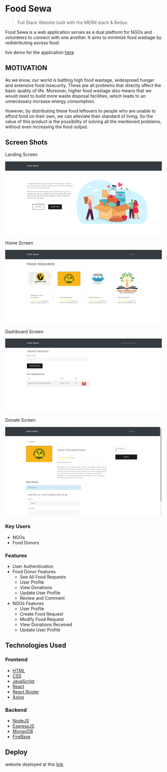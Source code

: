 # Food Sewa

> Full Stack Website built with the MERN stack & Redux.

Food Sewa is a web application serves as a dual platform for NGOs and volunteers to connect with one another. It aims to minimize food wastage by redistributing excess food.

live demo for the application <a href="https://food-sewa.vercel.app/">here</a>

## MOTIVATION

As we know, our world is battling high food wastage, widespread hunger and extensive food insecurity. These are all problems that directly affect the basic quality of life. Moreover, higher food wastage also means that we would need to build more waste disposal facilities, which leads to an unnecessary increase energy consumption.

However, by distributing these food leftovers to people who are unable to afford food on their own, we can alleviate their standard of living. So the value of this product is the possibility of solving all the mentioned problems, without even increasing the food output.

## Screen Shots

Landing Screen

![screenshot](https://github.com/Akshat-gour/Food-sewa-website/blob/master/uploads/landing.png?raw=true)

Home Screen

![screenshot](https://github.com/Akshat-gour/Food-sewa-website/blob/master/uploads/home.png?raw=true)

Dashboard Screen

![screenshot](https://github.com/Akshat-gour/Food-sewa-website/blob/master/uploads/dashboard.png?raw=true)

Donate Screen

![screenshot](https://github.com/Akshat-gour/Food-sewa-website/blob/master/uploads/donate.png?raw=true)



### Key Users

-   NGOs
-   Food Donors

### Features

-   User Authentication
-   Food Donor Features
    -   See All Food Requests
    -   User Profile
    -   View Donations
    -   Update User Profile
    -   Review and Comment
-   NGOs Features
    -   User Profile
    -   Create Food Request
    -   Modify Food Request
    -   View Donations Received
    -   Update User Profile

## Technologies Used

### Frontend

-   [HTML](https://en.wikipedia.org/wiki/HTML)
-   [CSS](https://en.wikipedia.org/wiki/Cascading_Style_Sheets)
-   [JavaScript](https://en.wikipedia.org/wiki/JavaScript)
-   [React](https://reactjs.org/)
-   [React Router](https://reacttraining.com/react-router/)
-   [Axios](https://github.com/axios/axios)

### Backend

-   [NodeJS](https://nodejs.org/)
-   [ExpressJS](https://expressjs.com/)
-   [MongoDB](https://www.mongodb.com/)
-   [FireBase](https://firebase.google.com/)

## Deploy

website deployed at this <a href="https://food-sewa.vercel.app/">link</a>

